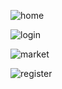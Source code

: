 ![home](https://user-images.githubusercontent.com/63660334/128600473-1051fdce-6e68-4f81-86a2-b699f409ab3c.png)

![login](https://user-images.githubusercontent.com/63660334/128600477-74262d11-9f2e-45e2-a6da-1f48c716a421.png)

![market](https://user-images.githubusercontent.com/63660334/128600478-7b1fd5c1-02a2-4d3e-acc4-568b971783f9.png)

![register](https://user-images.githubusercontent.com/63660334/128600483-4fc35492-7181-4f9a-a8e8-7c79638e6059.png)

